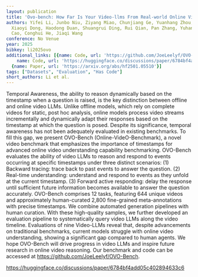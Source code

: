 ```yaml
---
layout: publication
title: 'Ovo-bench: How Far Is Your Video-llms From Real-world Online Video Understanding?'
authors: Yifei Li, Junbo Niu, Ziyang Miao, Chunjiang Ge, Yuanhang Zhou, Qihao He,
  Xiaoyi Dong, Haodong Duan, Shuangrui Ding, Rui Qian, Pan Zhang, Yuhang Zang, Yuhang
  Cao, Conghui He, Jiaqi Wang
conference: No Venue
year: 2025
bibkey: li2025ovo
additional_links: [{name: Code, url: 'https://github.com/JoeLeelyf/OVO-Bench'}, {
    name: Code, url: 'https://huggingface.co/discussions/paper/6784bf4add05c402894633c6'},
  {name: Paper, url: 'https://arxiv.org/abs/hf2501.05510'}]
tags: ["Datasets", "Evaluation", "Has Code"]
short_authors: Li et al.
---
```

Temporal Awareness, the ability to reason dynamically based on the timestamp when a question is raised, is the key distinction between offline and online video LLMs. Unlike offline models, which rely on complete videos for static, post hoc analysis, online models process video streams incrementally and dynamically adapt their responses based on the timestamp at which the question is posed. Despite its significance, temporal awareness has not been adequately evaluated in existing benchmarks. To fill this gap, we present OVO-Bench (Online-VideO-Benchmark), a novel video benchmark that emphasizes the importance of timestamps for advanced online video understanding capability benchmarking. OVO-Bench evaluates the ability of video LLMs to reason and respond to events occurring at specific timestamps under three distinct scenarios: (1) Backward tracing: trace back to past events to answer the question. (2) Real-time understanding: understand and respond to events as they unfold at the current timestamp. (3) Forward active responding: delay the response until sufficient future information becomes available to answer the question accurately. OVO-Bench comprises 12 tasks, featuring 644 unique videos and approximately human-curated 2,800 fine-grained meta-annotations with precise timestamps. We combine automated generation pipelines with human curation. With these high-quality samples, we further developed an evaluation pipeline to systematically query video LLMs along the video timeline. Evaluations of nine Video-LLMs reveal that, despite advancements on traditional benchmarks, current models struggle with online video understanding, showing a significant gap compared to human agents. We hope OVO-Bench will drive progress in video LLMs and inspire future research in online video reasoning. Our benchmark and code can be accessed at https://github.com/JoeLeelyf/OVO-Bench.

https://huggingface.co/discussions/paper/6784bf4add05c402894633c6